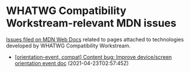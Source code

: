 # WHATWG Compatibility Workstream-relevant MDN issues

[Issues filed on MDN Web Docs](https://github.com/mdn/content/issues) related to pages attached to technologies developed by WHATWG Compatibility Workstream.

* [[orientation-event, compat] Content bug: Improve device/screen orientation event doc](https://github.com/mdn/content/issues/4400) (2021-04-23T02:57:45Z)
  
